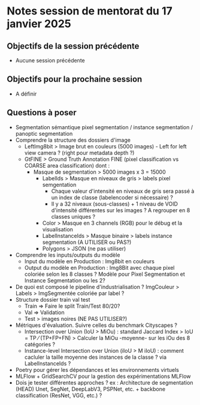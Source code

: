 # Notes session de mentorat du 17 janvier 2025

## Objectifs de la session précédente
- Aucune session précédente

## Objectifs pour la prochaine session
- A définir

## Questions à poser
- Segmentation sémantique pixel segmentation / instance segmentation / panoptic segmentation
- Comprendre la structure des dossiers d'image
    - LeftImg8bit > Image brut en couleurs (5000 images) - Left for left view camera ? (right pour metadata depth ?)
    - GtFINE > Ground Truth Annotation FINE (pixel classification vs COARSE area classification) dont :
        - Masque de segmentation > 5000 images x 3 = 15000
            - LabelIds > Masque en niveaux de gris > labels pixel semgentation 
                - Chaque valeur d'intensité en niveaux de gris sera passé à un index de classe (labelencoder si nécessaire) ?
                - Il y a 32 niveaux (sous-classes) + 1 niveau de VOID d'intensité différentes sur les images ? A regrouper en 8 classes uniques ?
            - Color > Masque en 3 channels (RGB) pour le débug et la visualisation
            - LabelInstanceIds >  Masque binaire > labels instance segmentation (A UTILISER ou PAS?)
            - Polygons > JSON (ne pas utiliser)
- Comprendre les inputs/outputs du modèle
    - Input du modèle en Production : Img8bit en couleurs
    - Output du modèle en Production : Img8Bit avec chaque pixel coloriée selon les 8 classes ? Modèle pour Pixel Segmentation et Instance Segmentation ou les 2?
- De quoi est composé le pipeline d'industrialisation ? ImgCouleur > Labels > ImgSegmentée coloriée par label ?
- Structure dossier train val test
    - Train => Faire le split Train/Test 80/20?
    - Val => Validation
    - Test > images noires (NE PAS UTILISER?)
- Métriques d'évaluation. Suivre celles du benchmark Cityscapes ?
    - Intersection over Union (IoU > MiOu) : standard Jaccard Index > IoU = TP ⁄ (TP+FP+FN) > Calculer la MiOu -moyenne- sur les iOu des 8 catégories ?
    - Instance-level Intersection over Union (iIoU > M iIoU) : comment cacluler la taille moyenne des instances de la classe ? via LabelInstanceIds ?
- Poetry pour gérer les dépendances et les environnements virtuels
- MLFlow + GridSearchCV pour la gestion des expérimentations MLFlow
- Dois je tester différentes approches ? ex : Architecture de segmentation (HEAD) Unet, SegNet, DeepLabV3, PSPNet, etc. + backbone classification (ResNet, VGG, etc.) ?

